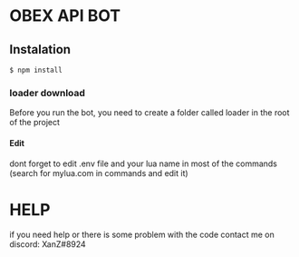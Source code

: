 # OBEX API BOT

## Instalation
```
$ npm install
```

### loader download
Before you run the bot, you need to create a folder called loader in the root of the project

#### Edit
dont forget to edit .env file and your lua name in most of the commands (search for mylua.com in commands and edit it)

# HELP
if you need help or there is some problem with the code contact me on discord: XanZ#8924
